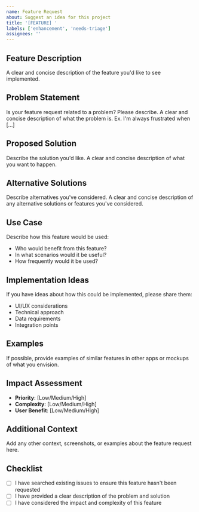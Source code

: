 ```yaml
---
name: Feature Request
about: Suggest an idea for this project
title: '[FEATURE] '
labels: ['enhancement', 'needs-triage']
assignees: ''
---
```


## Feature Description
A clear and concise description of the feature you'd like to see implemented.

## Problem Statement
Is your feature request related to a problem? Please describe.
A clear and concise description of what the problem is. Ex. I'm always frustrated when [...]

## Proposed Solution
Describe the solution you'd like.
A clear and concise description of what you want to happen.

## Alternative Solutions
Describe alternatives you've considered.
A clear and concise description of any alternative solutions or features you've considered.

## Use Case
Describe how this feature would be used:
- Who would benefit from this feature?
- In what scenarios would it be useful?
- How frequently would it be used?

## Implementation Ideas
If you have ideas about how this could be implemented, please share them:
- UI/UX considerations
- Technical approach
- Data requirements
- Integration points

## Examples
If possible, provide examples of similar features in other apps or mockups of what you envision.

## Impact Assessment
- **Priority**: [Low/Medium/High]
- **Complexity**: [Low/Medium/High]
- **User Benefit**: [Low/Medium/High]

## Additional Context
Add any other context, screenshots, or examples about the feature request here.

## Checklist
- [ ] I have searched existing issues to ensure this feature hasn't been requested
- [ ] I have provided a clear description of the problem and solution
- [ ] I have considered the impact and complexity of this feature
